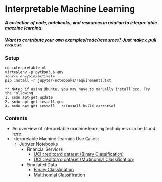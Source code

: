 # Interpretable Machine Learning

##### **A collection of code, notebooks, and resources in relation to interpretable machine learning.**

##### **Want to contribute your own examples/code/resources?** Just make a pull request.

### Setup
```
cd interpretable-ml
virtualenv -p python3.6 env
source env/bin/activate
pip install -r jupyter-notebooks/requirements.txt

** Note: if using Ubuntu, you may have to manually install gcc. Try the following 
1. sudo apt-get update
2. sudo apt-get install gcc
3. sudo apt-get install --reinstall build-essential
```
### Contents 
* An overview of interpretable machine learning techniques can be found [here](https://github.com/navdeep-G/interpretable-ml/tree/master/interpretable_ml.pdf)
* Interpretable Machine Learning Use Cases:
	* Jupyter Notebooks
		* Financial Services
  			* [UCI creditcard dataset (Binary Classification)](https://github.com/navdeep-G/interpretable-ml/tree/master/jupyter-notebooks/credit/binomial)
  			* [UCI creditcard dataset (Multinomial Classification)](https://github.com/navdeep-G/interpretable-ml/tree/master/jupyter-notebooks/credit/multinomial)
		* Simulated Data
  			* [Binary Classfication](https://github.com/navdeep-G/interpretable-ml/tree/master/jupyter-notebooks/simulated/binomial)
  			* [Multinomial Classification](https://github.com/navdeep-G/interpretable-ml/tree/master/jupyter-notebooks/simulated/multinomial)
